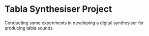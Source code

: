 # Tabla Synthesiser Project

Conducting some experiments in developing a digital synthesiser for producing tabla sounds.
